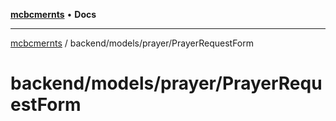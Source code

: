 [**mcbcmernts**](../../../../README.md) • **Docs**

---

[mcbcmernts](../../../../modules.md) / backend/models/prayer/PrayerRequestForm

# backend/models/prayer/PrayerRequestForm

